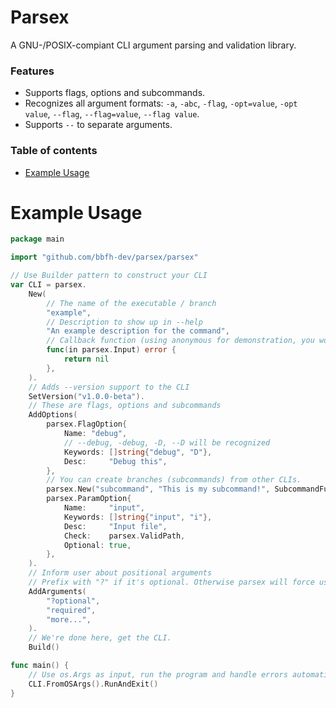 # Parsex

A GNU-/POSIX-compiant CLI argument parsing and validation library.

### Features

- Supports flags, options and subcommands.
- Recognizes all argument formats: `-a`, `-abc`, `-flag`, `-opt=value`, `-opt value`, `--flag`, `--flag=value`, `--flag value`.
- Supports `--` to separate arguments.

### Table of contents

<!-- vim-markdown-toc GFM -->

* [Example Usage](#example-usage)

<!-- vim-markdown-toc -->

# Example Usage

```go
package main

import "github.com/bbfh-dev/parsex/parsex"

// Use Builder pattern to construct your CLI
var CLI = parsex.
    New(
        // The name of the executable / branch
        "example",
        // Description to show up in --help
        "An example description for the command",
        // Callback function (using anonymous for demonstration, you would usually define it somewhere else)
        func(in parsex.Input) error {
            return nil
        },
    ).
    // Adds --version support to the CLI
    SetVersion("v1.0.0-beta").
    // These are flags, options and subcommands
    AddOptions(
        parsex.FlagOption{
            Name: "debug",
            // --debug, -debug, -D, --D will be recognized
            Keywords: []string{"debug", "D"},
            Desc:     "Debug this",
        },
        // You can create branches (subcommands) from other CLIs.
        parsex.New("subcommand", "This is my subcommand!", SubcommandFunc).Build(),
        parsex.ParamOption{
            Name:     "input",
            Keywords: []string{"input", "i"},
            Desc:     "Input file",
            Check:    parsex.ValidPath,
            Optional: true,
        },
    ).
    // Inform user about positional arguments
    // Prefix with "?" if it's optional. Otherwise parsex will force user to provide it.
    AddArguments(
        "?optional",
        "required",
        "more...",
    ).
    // We're done here, get the CLI.
    Build()

func main() {
    // Use os.Args as input, run the program and handle errors automatically
    CLI.FromOSArgs().RunAndExit()
}
```
